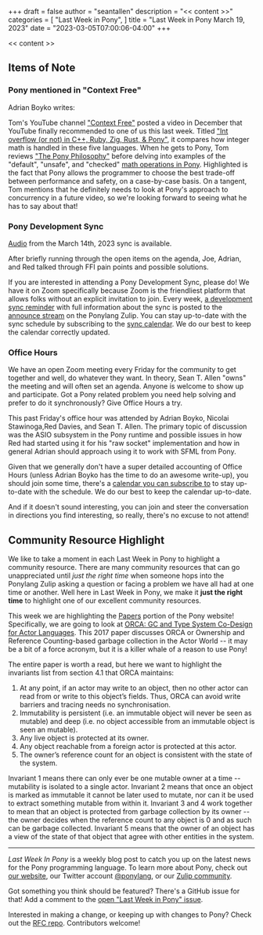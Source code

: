 +++
draft = false
author = "seantallen"
description = "<< content >>"
categories = [
    "Last Week in Pony",
]
title = "Last Week in Pony March 19, 2023"
date = "2023-03-05T07:00:06-04:00"
+++

<< content >>

<!--more-->

## Items of Note

### Pony mentioned in "Context Free"

Adrian Boyko writes:

Tom's YouTube channel ["Context Free"](https://www.youtube.com/@contextfree) posted a video in December that YouTube finally recommended to one of us this last week. Titled ["Int overflow (or not) in C++, Ruby, Zig, Rust, & Pony"](https://www.youtube.com/watch?v=dizO_5g3K5Q), it compares how integer math is handled in these five languages. When he gets to Pony, Tom reviews ["The Pony Philosophy"](https://www.ponylang.io/discover/#the-pony-philosophy) before delving into examples of the "default", "unsafe", and "checked" [math operations in Pony](https://tutorial.ponylang.io/expressions/arithmetic.html). Highlighted is the fact that Pony allows the programmer to choose the best trade-off between performance and safety, on a case-by-case basis. On a tangent, Tom mentions that he definitely needs to look at Pony's approach to concurrency in a future video, so we're looking forward to seeing what he has to say about that!

### Pony Development Sync

[Audio](https://sync-recordings.ponylang.io/r/2023_03_14.m4a) from the March 14th, 2023 sync is available.

After briefly running through the open items on the agenda, Joe, Adrian, and Red talked through FFI pain points and possible solutions.

If you are interested in attending a Pony Development Sync, please do! We have it on Zoom specifically because Zoom is the friendliest platform that allows folks without an explicit invitation to join. Every week, [a development sync reminder](https://ponylang.zulipchat.com/#narrow/stream/189932-announce/topic/Sync.20Reminder) with full information about the sync is posted to the [announce stream](https://ponylang.zulipchat.com/#narrow/stream/189932-announce) on the Ponylang Zulip. You can stay up-to-date with the sync schedule by subscribing to the [sync calendar](https://calendar.google.com/calendar/ical/59jcru6f50mrpqbm7em4iclnkk%40group.calendar.google.com/public/basic.ics). We do our best to keep the calendar correctly updated.

### Office Hours

We have an open Zoom meeting every Friday for the community to get together and well, do whatever they want. In theory, Sean T. Allen "owns" the meeting and will often set an agenda. Anyone is welcome to show up and participate. Got a Pony related problem you need help solving and prefer to do it synchronously? Give Office Hours a try.

This past Friday's office hour was attended by Adrian Boyko, Nicolai Stawinoga,Red Davies, and Sean T. Allen. The primary topic of discussion was the ASIO subsystem in the Pony runtime and possible issues in how Red had started using it for his "raw socket" implementation and how in general Adrian should approach using it to work with SFML from Pony.

Given that we generally don't have a super detailed accounting of Office Hours (unless Adrian Boyko has the time to do an awesome write-up), you should join some time, there's a [calendar you can subscribe to](https://calendar.google.com/calendar/ical/4465e68ae24131ae00461a40893f2637a2c9ac510e311a44ff78680e2f183ce3%40group.calendar.google.com/public/basic.ics) to stay up-to-date with the schedule. We do our best to keep the calendar up-to-date.

And if it doesn't sound interesting, you can join and steer the conversation in directions you find interesting, so really, there's no excuse to not attend!

## Community Resource Highlight

We like to take a moment in each Last Week in Pony to highlight a community resource. There are many community resources that can go unappreciated until _just the right time_ when someone hops into the Ponylang Zulip asking a question or facing a problem we have all had at one time or another. Well here in Last Week in Pony, we make it **just the right time** to highlight one of our excellent community resources.

This week we are highlighting the [Papers](https://www.ponylang.io/community/#papers) portion of the Pony website! Specifically, we are going to look at [ORCA: GC and Type System Co-Design for Actor Languages](https://www.ponylang.io/media/papers/orca_gc_and_type_system_co-design_for_actor_languages.pdf). This 2017 paper discusses ORCA or Ownership and Reference Counting-based garbage collection in the Actor World -- it may be a bit of a force acronym, but it is a killer whale of a reason to use Pony!

The entire paper is worth a read, but here we want to highlight the invariants list from section 4.1 that ORCA maintains:

1. At any point, if an actor may write to an object, then no other actor can read from or write to this object’s fields. Thus, ORCA can avoid write barriers and tracing needs no synchronisation.
2. Immutability is persistent (i.e. an immutable object will never be seen as mutable) and deep (i.e. no object accessible from an immutable object is seen an mutable).
3. Any live object is protected at its owner.
4. Any object reachable from a foreign actor is protected at this actor.
5. The owner’s reference count for an object is consistent with the state of the system.

Invariant 1 means there can only ever be one mutable owner at a time -- mutability is isolated to a single actor. Invariant 2 means that once an object is marked as immutable it cannot be later used to mutate, nor can it be used to extract something mutable from within it. Invariant 3 and 4 work together to mean that an object is protected from garbage collection by its owner -- the owner decides when the reference count to any object is 0 and as such can be garbage collected. Invariant 5 means that the owner of an object has a view of the state of that object that agree with other entities in the system.

---

_Last Week In Pony_ is a weekly blog post to catch you up on the latest news for the Pony programming language. To learn more about Pony, check out [our website](https://ponylang.io), our Twitter account [@ponylang](https://twitter.com/ponylang), or our [Zulip community](https://ponylang.zulipchat.com).

Got something you think should be featured? There's a GitHub issue for that! Add a comment to the [open "Last Week in Pony" issue](https://github.com/ponylang/ponylang.github.io/issues?q=is%3Aissue+is%3Aopen+label%3Alast-week-in-pony).

Interested in making a change, or keeping up with changes to Pony? Check out the [RFC repo](https://github.com/ponylang/rfcs). Contributors welcome!
